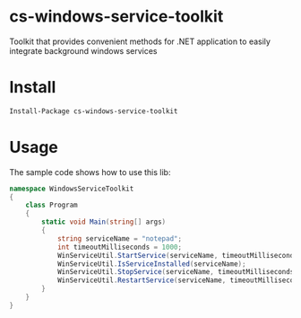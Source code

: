 # cs-windows-service-toolkit

Toolkit that provides convenient methods for .NET application to easily integrate background windows services 

# Install

```bash
Install-Package cs-windows-service-toolkit
```

# Usage

The sample code shows how to use this lib:

```cs
namespace WindowsServiceToolkit
{
    class Program
    {
        static void Main(string[] args)
        {
            string serviceName = "notepad";
            int timeoutMilliseconds = 1000;
            WinServiceUtil.StartService(serviceName, timeoutMilliseconds);
            WinServiceUtil.IsServiceInstalled(serviceName);
            WinServiceUtil.StopService(serviceName, timeoutMilliseconds);
            WinServiceUtil.RestartService(serviceName, timeoutMilliseconds);
        }
    }
}

```
